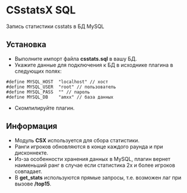 # CSstatsX SQL
Запись статистики csstats в БД MySQL

## Установка
* Выполните импорт файла **csstats.sql** в вашу БД.
* Укажите данные для подключения к БД в исходнике плагина в следующих полях:
```
#define MYSQL_HOST	"localhost"	// хост
#define MYSQL_USER	"root" // пользователь
#define MYSQL_PASS	"" // пароль
#define MYSQL_DB	"amxx" // база данных
```
* Скомпилируйте плагин.

## Информация
* Модуль **CSX** используется для сбора статистики. 
* Ранги игроков обновляются в конце каждого раунда и при дисконнекте.
* Из-за особенности хранения данных в MySQL, плагин вернет наименьший ранг в случае если статистика 2х и более игроков совпадает.
* В **get_stats** используются прямые запросы, т.е. возможен лаг при вызове **/top15**.